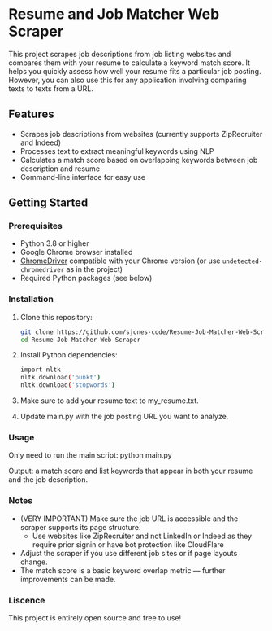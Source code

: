 # Resume and Job Matcher Web Scraper

This project scrapes job descriptions from job listing websites and compares them with your resume to calculate a keyword match score. It helps you quickly assess how well your resume fits a particular job posting. However, you can also use this for any application involving comparing texts to texts from a URL.

## Features

- Scrapes job descriptions from websites (currently supports ZipRecruiter and Indeed)
- Processes text to extract meaningful keywords using NLP
- Calculates a match score based on overlapping keywords between job description and resume
- Command-line interface for easy use

## Getting Started

### Prerequisites

- Python 3.8 or higher
- Google Chrome browser installed
- [ChromeDriver](https://chromedriver.chromium.org/) compatible with your Chrome version (or use `undetected-chromedriver` as in the project)
- Required Python packages (see below)

### Installation

1. Clone this repository: 
   ```bash
   git clone https://github.com/sjones-code/Resume-Job-Matcher-Web-Scraper.git
   cd Resume-Job-Matcher-Web-Scraper

2. Install Python dependencies:
   ```bash
   import nltk
   nltk.download('punkt')
   nltk.download('stopwords')

3. Make sure to add your resume text to my_resume.txt.

4. Update main.py with the job posting URL you want to analyze.

### Usage
Only need to run the main script:
  python main.py

Output: a match score and list keywords that appear in both your resume and the job description.

### Notes
- (VERY IMPORTANT) Make sure the job URL is accessible and the scraper supports its page structure.
    - Use websites like ZipRecruiter and not LinkedIn or Indeed as they require prior signin or have bot protection like CloudFlare
- Adjust the scraper if you use different job sites or if page layouts change.
- The match score is a basic keyword overlap metric — further improvements can be made.

### Liscence
This project is entirely open source and free to use!
